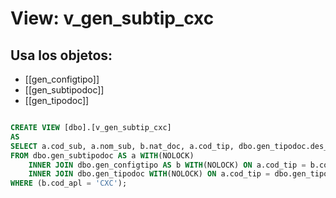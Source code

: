 # View: v_gen_subtip_cxc

## Usa los objetos:
- [[gen_configtipo]]
- [[gen_subtipodoc]]
- [[gen_tipodoc]]

```sql

CREATE VIEW [dbo].[v_gen_subtip_cxc]
AS
SELECT a.cod_sub, a.nom_sub, b.nat_doc, a.cod_tip, dbo.gen_tipodoc.des_tip
FROM dbo.gen_subtipodoc AS a WITH(NOLOCK)
	INNER JOIN dbo.gen_configtipo AS b WITH(NOLOCK) ON a.cod_tip = b.cod_tip 
	INNER JOIN dbo.gen_tipodoc WITH(NOLOCK) ON a.cod_tip = dbo.gen_tipodoc.cod_tip AND b.cod_tip = dbo.gen_tipodoc.cod_tip
WHERE (b.cod_apl = 'CXC');

```
